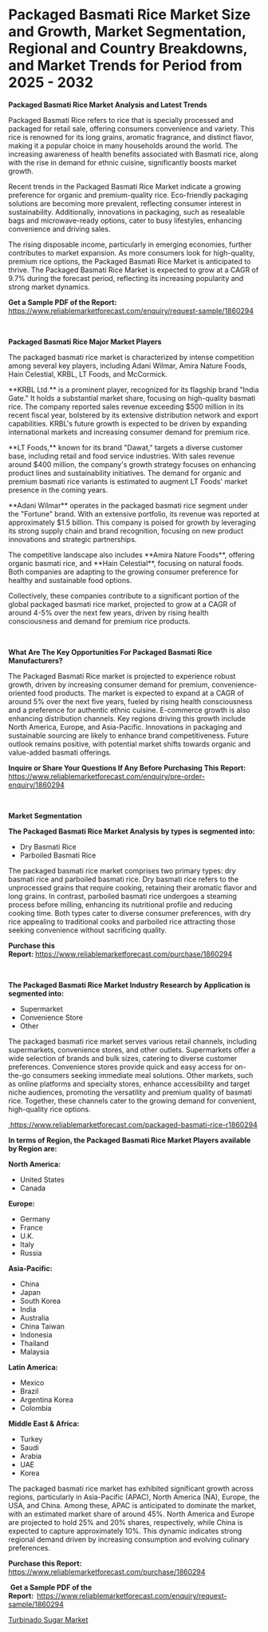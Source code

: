 <p><h1>Packaged Basmati Rice Market Size and Growth, Market Segmentation, Regional and Country Breakdowns, and Market Trends for Period from 2025 -  2032</h1></p><p><strong>Packaged Basmati Rice Market Analysis and Latest Trends</strong></p>
<p><p>Packaged Basmati Rice refers to rice that is specially processed and packaged for retail sale, offering consumers convenience and variety. This rice is renowned for its long grains, aromatic fragrance, and distinct flavor, making it a popular choice in many households around the world. The increasing awareness of health benefits associated with Basmati rice, along with the rise in demand for ethnic cuisine, significantly boosts market growth.</p><p>Recent trends in the Packaged Basmati Rice Market indicate a growing preference for organic and premium-quality rice. Eco-friendly packaging solutions are becoming more prevalent, reflecting consumer interest in sustainability. Additionally, innovations in packaging, such as resealable bags and microwave-ready options, cater to busy lifestyles, enhancing convenience and driving sales. </p><p>The rising disposable income, particularly in emerging economies, further contributes to market expansion. As more consumers look for high-quality, premium rice options, the Packaged Basmati Rice Market is anticipated to thrive. The Packaged Basmati Rice Market is expected to grow at a CAGR of 9.7% during the forecast period, reflecting its increasing popularity and strong market dynamics.</p></p>
<p><strong>Get a Sample PDF of the Report:&nbsp;</strong> <a href="https://www.reliablemarketforecast.com/enquiry/request-sample/1860294?utm_campaign=1108&utm_medium=2&utm_source=Github&utm_content=ia&utm_term=14022025&utm_id=packaged-basmati-rice">https://www.reliablemarketforecast.com/enquiry/request-sample/1860294</a></p>
<p>&nbsp;</p>
<p><strong>Packaged Basmati Rice Major Market Players</strong></p>
<p><p>The packaged basmati rice market is characterized by intense competition among several key players, including Adani Wilmar, Amira Nature Foods, Hain Celestial, KRBL, LT Foods, and McCormick. </p><p>**KRBL Ltd.** is a prominent player, recognized for its flagship brand "India Gate." It holds a substantial market share, focusing on high-quality basmati rice. The company reported sales revenue exceeding $500 million in its recent fiscal year, bolstered by its extensive distribution network and export capabilities. KRBL's future growth is expected to be driven by expanding international markets and increasing consumer demand for premium rice.</p><p>**LT Foods,** known for its brand "Dawat," targets a diverse customer base, including retail and food service industries. With sales revenue around $400 million, the company's growth strategy focuses on enhancing product lines and sustainability initiatives. The demand for organic and premium basmati rice variants is estimated to augment LT Foods' market presence in the coming years.</p><p>**Adani Wilmar** operates in the packaged basmati rice segment under the "Fortune" brand. With an extensive portfolio, its revenue was reported at approximately $1.5 billion. This company is poised for growth by leveraging its strong supply chain and brand recognition, focusing on new product innovations and strategic partnerships.</p><p>The competitive landscape also includes **Amira Nature Foods**, offering organic basmati rice, and **Hain Celestial**, focusing on natural foods. Both companies are adapting to the growing consumer preference for healthy and sustainable food options.</p><p>Collectively, these companies contribute to a significant portion of the global packaged basmati rice market, projected to grow at a CAGR of around 4-5% over the next few years, driven by rising health consciousness and demand for premium rice products.</p></p>
<p>&nbsp;</p>
<p><strong>What Are The Key Opportunities For Packaged Basmati Rice Manufacturers?</strong></p>
<p><p>The Packaged Basmati Rice market is projected to experience robust growth, driven by increasing consumer demand for premium, convenience-oriented food products. The market is expected to expand at a CAGR of around 5% over the next five years, fueled by rising health consciousness and a preference for authentic ethnic cuisine. E-commerce growth is also enhancing distribution channels. Key regions driving this growth include North America, Europe, and Asia-Pacific. Innovations in packaging and sustainable sourcing are likely to enhance brand competitiveness. Future outlook remains positive, with potential market shifts towards organic and value-added basmati offerings.</p></p>
<p><strong>Inquire or Share Your Questions If Any Before Purchasing This Report:</strong> <a href="https://www.reliablemarketforecast.com/enquiry/pre-order-enquiry/1860294?utm_campaign=1108&utm_medium=2&utm_source=Github&utm_content=ia&utm_term=14022025&utm_id=packaged-basmati-rice">https://www.reliablemarketforecast.com/enquiry/pre-order-enquiry/1860294</a></p>
<p>&nbsp;</p>
<p><strong>Market Segmentation</strong></p>
<p><strong>The Packaged Basmati Rice Market Analysis by types is segmented into:</strong></p>
<p><ul><li>Dry Basmati Rice</li><li>Parboiled Basmati Rice</li></ul></p>
<p><p>The packaged basmati rice market comprises two primary types: dry basmati rice and parboiled basmati rice. Dry basmati rice refers to the unprocessed grains that require cooking, retaining their aromatic flavor and long grains. In contrast, parboiled basmati rice undergoes a steaming process before milling, enhancing its nutritional profile and reducing cooking time. Both types cater to diverse consumer preferences, with dry rice appealing to traditional cooks and parboiled rice attracting those seeking convenience without sacrificing quality.</p></p>
<p><strong>Purchase this Report:&nbsp;</strong><a href="https://www.reliablemarketforecast.com/purchase/1860294?utm_campaign=1108&utm_medium=2&utm_source=Github&utm_content=ia&utm_term=14022025&utm_id=packaged-basmati-rice">https://www.reliablemarketforecast.com/purchase/1860294</a></p>
<p>&nbsp;</p>
<p><strong>The Packaged Basmati Rice Market Industry Research by Application is segmented into:</strong></p>
<p><ul><li>Supermarket</li><li>Convenience Store</li><li>Other</li></ul></p>
<p><p>The packaged basmati rice market serves various retail channels, including supermarkets, convenience stores, and other outlets. Supermarkets offer a wide selection of brands and bulk sizes, catering to diverse customer preferences. Convenience stores provide quick and easy access for on-the-go consumers seeking immediate meal solutions. Other markets, such as online platforms and specialty stores, enhance accessibility and target niche audiences, promoting the versatility and premium quality of basmati rice. Together, these channels cater to the growing demand for convenient, high-quality rice options.</p></p>
<p><a href="https://www.reliablemarketforecast.com/packaged-basmati-rice-r1860294?utm_campaign=1108&utm_medium=2&utm_source=Github&utm_content=ia&utm_term=14022025&utm_id=packaged-basmati-rice">&nbsp;https://www.reliablemarketforecast.com/packaged-basmati-rice-r1860294</a></p>
<p><strong>In terms of Region, the Packaged Basmati Rice Market Players available by Region are:</strong></p>
<p>
    <p> <strong> North America: </strong>
        <ul>
            <li>United States</li>
            <li>Canada</li>
        </ul>
        </p> 
    <p> <strong> Europe: </strong>
        <ul>
            <li>Germany</li>
            <li>France</li>
            <li>U.K.</li>
            <li>Italy</li>
            <li>Russia</li>
        </ul>
        </p> 
    <p> <strong> Asia-Pacific: </strong>
        <ul>
            <li>China</li>
            <li>Japan</li>
            <li>South Korea</li>
            <li>India</li>
            <li>Australia</li>
            <li>China Taiwan</li>
            <li>Indonesia</li>
            <li>Thailand</li>
            <li>Malaysia</li>
        </ul>
        </p> 
    <p> <strong> Latin America: </strong>
        <ul>
            <li>Mexico</li>
            <li>Brazil</li>
            <li>Argentina Korea</li>
            <li>Colombia</li>
        </ul>
        </p> 
    <p> <strong> Middle East & Africa: </strong>
        <ul>
            <li>Turkey</li>
            <li>Saudi</li>
            <li>Arabia</li>
            <li>UAE</li>
            <li>Korea</li>
        </ul>
    </p>
    </p>
<p><p>The packaged basmati rice market has exhibited significant growth across regions, particularly in Asia-Pacific (APAC), North America (NA), Europe, the USA, and China. Among these, APAC is anticipated to dominate the market, with an estimated market share of around 45%. North America and Europe are projected to hold 25% and 20% shares, respectively, while China is expected to capture approximately 10%. This dynamic indicates strong regional demand driven by increasing consumption and evolving culinary preferences.</p></p>
<p><strong>Purchase this Report: </strong><a href="https://www.reliablemarketforecast.com/purchase/1860294?utm_campaign=1108&utm_medium=2&utm_source=Github&utm_content=ia&utm_term=14022025&utm_id=packaged-basmati-rice">https://www.reliablemarketforecast.com/purchase/1860294</a></p>
<p>&nbsp;<strong>Get a Sample PDF of the Report:&nbsp;&nbsp;</strong><a href="https://www.reliablemarketforecast.com/enquiry/request-sample/1860294?utm_campaign=1108&utm_medium=2&utm_source=Github&utm_content=ia&utm_term=14022025&utm_id=packaged-basmati-rice">https://www.reliablemarketforecast.com/enquiry/request-sample/1860294</a></p>
<p><strong></strong></p>
<p><p><a href="https://github.com/CliffMedina6/Market-Research-Report-List-7/blob/main/turbinado-sugar-market.md?utm_campaign=1108&utm_medium=2&utm_source=Github&utm_content=ia&utm_term=14022025&utm_id=packaged-basmati-rice">Turbinado Sugar Market</a></p></p>